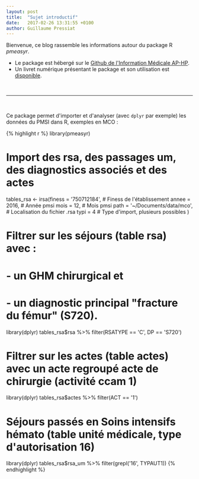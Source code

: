 ```yaml
---
layout: post
title:  "Sujet introductif"
date:   2017-02-26 13:31:55 +0100
author: Guillaume Pressiat
---
```


Bienvenue, ce blog rassemble les informations autour du package R *pmeasyr*. 

- Le package est hébergé sur le [Github de l'Information Médicale AP-HP](https://github.com/IM-APHP/pmeasyr).
- Un livret numérique présentant le package et son utilisation est [disponible](/pmeasyr).

  
<br>

----------
<br>


Ce package permet d'importer et d'analyser (avec `dplyr` par exemple) les données du PMSI dans R, exemples en MCO : 


{% highlight r %}
library(pmeasyr)
# Import des rsa, des passages um, des diagnostics associés et des actes
tables_rsa <- irsa(finess = '750712184', # Finess de l'établissement
                   annee  = 2016, # Année pmsi
                   mois   = 12, # Mois pmsi
                   path   = '~/Documents/data/mco', # Localisation du fichier .rsa
                   typi   = 4 # Type d'import, plusieurs possibles
)

# Filtrer sur les séjours (table rsa) avec : 
# - un GHM chirurgical et
# - un diagnostic principal "fracture du fémur" (S720).
library(dplyr)
tables_rsa$rsa %>% filter(RSATYPE == 'C', DP == 'S720')

# Filtrer sur les actes (table actes) avec un acte regroupé acte de chirurgie (activité ccam 1)
library(dplyr)
tables_rsa$actes %>% filter(ACT == '1')

# Séjours passés en Soins intensifs hémato (table unité médicale, type d'autorisation 16)
library(dplyr)
tables_rsa$rsa_um %>% filter(grepl('16', TYPAUT1))
{% endhighlight %}
